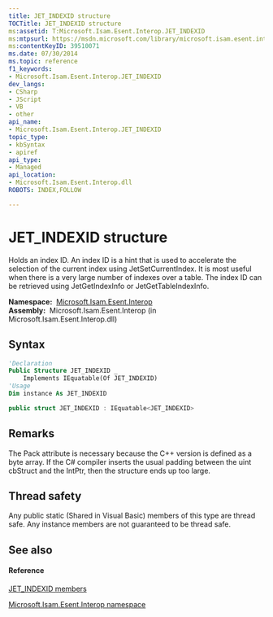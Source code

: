 ```yaml
---
title: JET_INDEXID structure
TOCTitle: JET_INDEXID structure
ms:assetid: T:Microsoft.Isam.Esent.Interop.JET_INDEXID
ms:mtpsurl: https://msdn.microsoft.com/library/microsoft.isam.esent.interop.jet_indexid(v=EXCHG.10)
ms:contentKeyID: 39510071
ms.date: 07/30/2014
ms.topic: reference
f1_keywords:
- Microsoft.Isam.Esent.Interop.JET_INDEXID
dev_langs:
- CSharp
- JScript
- VB
- other
api_name: 
- Microsoft.Isam.Esent.Interop.JET_INDEXID
topic_type: 
- kbSyntax
- apiref
api_type: 
- Managed
api_location: 
- Microsoft.Isam.Esent.Interop.dll
ROBOTS: INDEX,FOLLOW

---
```


# JET_INDEXID structure

Holds an index ID. An index ID is a hint that is used to accelerate the selection of the current index using JetSetCurrentIndex. It is most useful when there is a very large number of indexes over a table. The index ID can be retrieved using JetGetIndexInfo or JetGetTableIndexInfo.

**Namespace:**  [Microsoft.Isam.Esent.Interop](hh596136\(v=exchg.10\).md)  
**Assembly:**  Microsoft.Isam.Esent.Interop (in Microsoft.Isam.Esent.Interop.dll)

## Syntax

``` vb
'Declaration
Public Structure JET_INDEXID _
    Implements IEquatable(Of JET_INDEXID)
'Usage
Dim instance As JET_INDEXID
```

``` csharp
public struct JET_INDEXID : IEquatable<JET_INDEXID>
```

## Remarks

The Pack attribute is necessary because the C++ version is defined as a byte array. If the C\# compiler inserts the usual padding between the uint cbStruct and the IntPtr, then the structure ends up too large.

## Thread safety

Any public static (Shared in Visual Basic) members of this type are thread safe. Any instance members are not guaranteed to be thread safe.

## See also

#### Reference

[JET_INDEXID members](hh565743\(v=exchg.10\).md)

[Microsoft.Isam.Esent.Interop namespace](hh596136\(v=exchg.10\).md)

